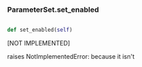 ### ParameterSet.set_enabled

```py

def set_enabled(self)

```



[NOT IMPLEMENTED]

raises NotImplementedError: because it isn't

